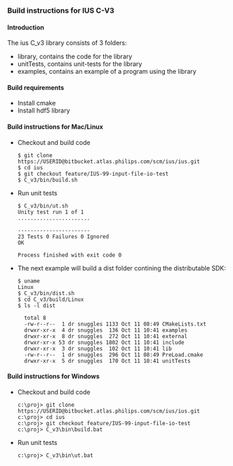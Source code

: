 ### Build instructions for IUS C-V3

#### Introduction

The ius C_v3 library consists of 3 folders:
- library, contains the code for the library 
- unitTests, contains unit-tests for the library
- examples, contains an example of a program using the library

#### Build requirements
- Install cmake
- Install hdf5 library

#### Build instructions for Mac/Linux

- Checkout and build code

    ```
    $ git clone https://USERID@bitbucket.atlas.philips.com/scm/ius/ius.git
    $ cd ius
    $ git checkout feature/IUS-99-input-file-io-test
    $ C_v3/bin/build.sh
    ```
- Run unit tests

    ```
    $ C_v3/bin/ut.sh
    Unity test run 1 of 1
    .......................
    
    -----------------------
    23 Tests 0 Failures 0 Ignored 
    OK
    
    Process finished with exit code 0
    ```

- The next example will build a dist folder contining 
the distributable SDK:
    ```
    $ uname
    Linux
    $ C_v3/bin/dist.sh
    $ cd C_v3/build/Linux
    $ ls -l dist
    
      total 8
      -rw-r--r--  1 dr snuggles 1133 Oct 11 08:49 CMakeLists.txt
      drwxr-xr-x  4 dr snuggles  136 Oct 11 10:41 examples
      drwxr-xr-x  8 dr snuggles  272 Oct 11 10:41 external
      drwxr-xr-x 53 dr snuggles 1802 Oct 11 10:41 include
      drwxr-xr-x  3 dr snuggles  102 Oct 11 10:41 lib
      -rw-r--r--  1 dr snuggles  296 Oct 11 08:49 PreLoad.cmake
      drwxr-xr-x  5 dr snuggles  170 Oct 11 10:41 unitTests

    ```


#### Build instructions for Windows

- Checkout and build code

    ```
    c:\proj> git clone https://USERID@bitbucket.atlas.philips.com/scm/ius/ius.git
    c:\proj> cd ius
    c:\proj> git checkout feature/IUS-99-input-file-io-test
    c:\proj> C_v3\bin\build.bat
    ```
- Run unit tests

    ```
    c:\proj> C_v3\bin\ut.bat
    ```
